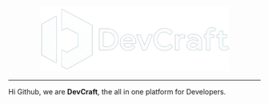 <p align="center">
  <img src="https://raw.githubusercontent.com/DevCraft-Platform/.github/main/profile/dev_craft_logo_text_second_v.png" alt="devcraft-platform-logo" />
</p>
<hr />

Hi Github, we are **DevCraft**, the all in one platform for Developers.
